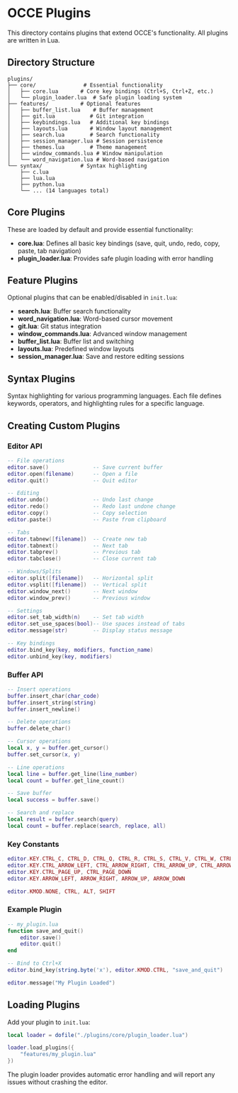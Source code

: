 # OCCE Plugins

This directory contains plugins that extend OCCE's functionality. All plugins are written in Lua.

## Directory Structure

```
plugins/
├── core/               # Essential functionality
│   ├── core.lua       # Core key bindings (Ctrl+S, Ctrl+Z, etc.)
│   └── plugin_loader.lua  # Safe plugin loading system
├── features/          # Optional features
│   ├── buffer_list.lua    # Buffer management
│   ├── git.lua           # Git integration
│   ├── keybindings.lua   # Additional key bindings
│   ├── layouts.lua       # Window layout management
│   ├── search.lua        # Search functionality
│   ├── session_manager.lua # Session persistence
│   ├── themes.lua        # Theme management
│   ├── window_commands.lua # Window manipulation
│   └── word_navigation.lua # Word-based navigation
└── syntax/            # Syntax highlighting
    ├── c.lua
    ├── lua.lua
    ├── python.lua
    └── ... (14 languages total)
```

## Core Plugins

These are loaded by default and provide essential functionality:

- **core.lua**: Defines all basic key bindings (save, quit, undo, redo, copy, paste, tab navigation)
- **plugin_loader.lua**: Provides safe plugin loading with error handling

## Feature Plugins

Optional plugins that can be enabled/disabled in `init.lua`:

- **search.lua**: Buffer search functionality
- **word_navigation.lua**: Word-based cursor movement
- **git.lua**: Git status integration
- **window_commands.lua**: Advanced window management
- **buffer_list.lua**: Buffer list and switching
- **layouts.lua**: Predefined window layouts
- **session_manager.lua**: Save and restore editing sessions

## Syntax Plugins

Syntax highlighting for various programming languages. Each file defines keywords, operators, and highlighting rules for a specific language.

## Creating Custom Plugins

### Editor API

```lua
-- File operations
editor.save()              -- Save current buffer
editor.open(filename)      -- Open a file
editor.quit()              -- Quit editor

-- Editing
editor.undo()              -- Undo last change
editor.redo()              -- Redo last undone change
editor.copy()              -- Copy selection
editor.paste()             -- Paste from clipboard

-- Tabs
editor.tabnew([filename])  -- Create new tab
editor.tabnext()           -- Next tab
editor.tabprev()           -- Previous tab
editor.tabclose()          -- Close current tab

-- Windows/Splits
editor.split([filename])   -- Horizontal split
editor.vsplit([filename])  -- Vertical split
editor.window_next()       -- Next window
editor.window_prev()       -- Previous window

-- Settings
editor.set_tab_width(n)    -- Set tab width
editor.set_use_spaces(bool)-- Use spaces instead of tabs
editor.message(str)        -- Display status message

-- Key bindings
editor.bind_key(key, modifiers, function_name)
editor.unbind_key(key, modifiers)
```

### Buffer API

```lua
-- Insert operations
buffer.insert_char(char_code)
buffer.insert_string(string)
buffer.insert_newline()

-- Delete operations
buffer.delete_char()

-- Cursor operations
local x, y = buffer.get_cursor()
buffer.set_cursor(x, y)

-- Line operations
local line = buffer.get_line(line_number)
local count = buffer.get_line_count()

-- Save buffer
local success = buffer.save()

-- Search and replace
local result = buffer.search(query)
local count = buffer.replace(search, replace, all)
```

### Key Constants

```lua
editor.KEY.CTRL_C, CTRL_D, CTRL_Q, CTRL_R, CTRL_S, CTRL_V, CTRL_W, CTRL_Z
editor.KEY.CTRL_ARROW_LEFT, CTRL_ARROW_RIGHT, CTRL_ARROW_UP, CTRL_ARROW_DOWN
editor.KEY.CTRL_PAGE_UP, CTRL_PAGE_DOWN
editor.KEY.ARROW_LEFT, ARROW_RIGHT, ARROW_UP, ARROW_DOWN

editor.KMOD.NONE, CTRL, ALT, SHIFT
```

### Example Plugin

```lua
-- my_plugin.lua
function save_and_quit()
    editor.save()
    editor.quit()
end

-- Bind to Ctrl+X
editor.bind_key(string.byte('x'), editor.KMOD.CTRL, "save_and_quit")

editor.message("My Plugin Loaded")
```

## Loading Plugins

Add your plugin to `init.lua`:

```lua
local loader = dofile("./plugins/core/plugin_loader.lua")

loader.load_plugins({
    "features/my_plugin.lua"
})
```

The plugin loader provides automatic error handling and will report any issues without crashing the editor.
